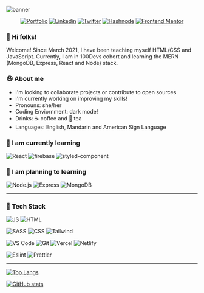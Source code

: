![banner](https://user-images.githubusercontent.com/35031228/148818032-decdd9a3-4d4a-4193-8148-f26eafa5c0dc.png)

<div align="center">

[![Portfolio](https://img.shields.io/badge/-Portfolio-d3d3d3?&style=flat-square&logo=appveyor&logo=aboutdotme&logoColor=black)](https://victoriacheng15.vercel.app/)
[![Linkedin](https://img.shields.io/badge/Linkedin-0077B5?style=flat-square&logo=linkedin&logoColor=white)](https://www.linkedin.com/in/victoriacheng15/)
[![Twitter](https://img.shields.io/badge/Twitter-1DA1F2?style=flat-square&logo=twitter&logoColor=white)](https://twitter.com/viktoriacheng15)
[![Hashnode](https://img.shields.io/badge/Hashnode-2962FF?style=flat-square&logo=hashnode&logoColor=white)](https://victoriacheng15.hashnode.dev/)
[![Frontend Mentor](https://img.shields.io/badge/FrontendMentor-3F54A3?style=flat-square&logo=frontendmentor&logoColor=white)](https://www.frontendmentor.io/profile/victoriacheng15)


</div>

### 👋 Hi folks!

Welcome! Since March 2021, I have been teaching myself HTML/CSS and JavaScript. Currently, I am in 100Devs cohort and learning the MERN (MongoDB, Express, React and Node) stack.

### 😃 About me

- I'm looking to collaborate projects or contribute to open sources
- I'm currently working on improving my skills!
- Pronouns: she/her
- Coding Enviornment: dark mode!
- Drinks: ☕ coffee and 🍵 tea
- Languages: English, Mandarin and American Sign Language

### 🌱 I am currently learning

![React](https://img.shields.io/badge/-ReactJS-grey?&style=for-the-badge&logo=react&logoColor=61DAFB) ![firebase](https://img.shields.io/badge/firebase-ffca28?style=for-the-badge&logo=firebase&logoColor=black) ![styled-component](https://img.shields.io/badge/styled--components-DB7093?style=for-the-badge&logo=styled-components&logoColor=white)

### 🏫 I am planning to learning

![Node.js](https://img.shields.io/badge/Node.js-339933?style=for-the-badge&logo=nodedotjs&logoColor=white) ![Express](https://img.shields.io/badge/Express.js-000000?style=for-the-badge&logo=express&logoColor=white) ![MongoDB](https://img.shields.io/badge/MongoDB-4EA94B?style=for-the-badge&logo=mongodb&logoColor=white)

---

### 💼 Tech Stack

![JS](https://img.shields.io/badge/-javascript-F7DF1E?&style=for-the-badge&logo=javascript&logoColor=black) ![HTML](https://img.shields.io/badge/HTML5-E34F26?style=for-the-badge&logo=html5&logoColor=white)

![SASS](https://img.shields.io/badge/Sass-CC6699?style=for-the-badge&logo=sass&logoColor=white) ![CSS](https://img.shields.io/badge/-css3-1572B6?&style=for-the-badge&logo=css3&logoColor=white) ![Tailwind](https://img.shields.io/badge/Tailwind-38B2AC?style=for-the-badge&logo=tailwind-css&logoColor=white)

![VS Code](https://img.shields.io/badge/-VSCode-007ACC?&style=for-the-badge&logo=visual-studio-code&logoColor=white) ![Git](https://img.shields.io/badge/-Git-F05032?&style=for-the-badge&logo=git&logoColor=white) ![Vercel](https://img.shields.io/badge/Vercel-000000?style=for-the-badge&logo=vercel&logoColor=white) ![Netlify](https://img.shields.io/badge/Netlify-00C7B7?style=for-the-badge&logo=netlify&logoColor=white)

![Eslint](https://img.shields.io/badge/eslint-3A33D1?style=for-the-badge&logo=eslint&logoColor=white) ![Prettier](https://img.shields.io/badge/prettier-1A2C34?style=for-the-badge&logo=prettier&logoColor=F7BA3E)

---

[![Top Langs](https://github-readme-stats.vercel.app/api/top-langs/?username=victoriacheng15&hide=Shell,Ruby&layout=compact&theme=prussian)](https://github.com/anuraghazra/github-readme-stats)

[![GitHub stats](https://github-readme-stats.vercel.app/api?username=victoriacheng15&show_icons=true&theme=prussian)](https://github.com/anuraghazra/github-readme-stats)

